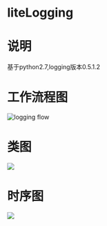 # liteLogging


# 说明
基于python2.7,logging版本0.5.1.2


# 工作流程图
![logging flow](https://docs.python.org/3/_images/logging_flow.png)


# 类图
![](https://s3.bmp.ovh/imgs/2021/08/712062004cec9eab.jpeg)

# 时序图
![](https://s3.bmp.ovh/imgs/2021/08/fdebad2a00bff85d.png)

